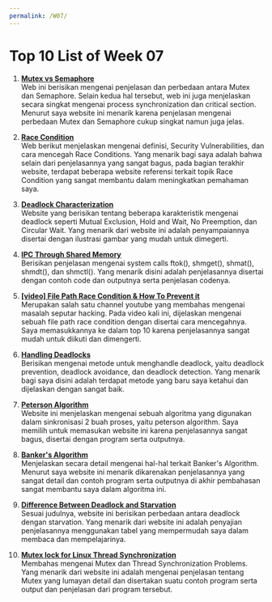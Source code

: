 ```yaml
---
permalink: /W07/
---
```

# Top 10 List of Week 07

1. [**Mutex vs Semaphore**](https://afteracademy.com/blog/difference-between-mutex-and-semaphore-in-operating-system)<br>
Web ini berisikan mengenai penjelasan dan perbedaan antara Mutex dan Semaphore. Selain kedua hal tersebut, web ini juga menjelaskan secara singkat mengenai process synchronization dan critical section. Menurut saya website ini menarik karena penjelasan mengenai perbedaan Mutex dan Semaphore cukup singkat namun juga jelas.

2. [**Race Condition**](https://searchstorage.techtarget.com/definition/race-condition)<br>
Web berikut menjelaskan mengenai definisi, Security Vulnerabilities, dan cara mencegah Race Conditions. Yang menarik bagi saya adalah bahwa selain dari penjelasannya yang sangat bagus, pada bagian terakhir website, terdapat beberapa website referensi terkait topik Race Condition yang sangat membantu dalam meningkatkan pemahaman saya.

3. [**Deadlock Characterization**](https://www.tutorialspoint.com/deadlock-characterization)<br>
Website yang berisikan tentang beberapa karakteristik mengenai deadlock seperti Mutual Exclusion, Hold and Wait, No Preemption, dan Circular Wait. Yang menarik dari website ini adalah penyampaiannya disertai dengan ilustrasi gambar yang mudah untuk dimegerti.

4. [**IPC Through Shared Memory**](https://www.geeksforgeeks.org/ipc-shared-memory/)<br>
Berisikan penjelasan mengenai system calls ftok(), shmget(), shmat(), shmdt(), dan shmctl(). Yang menarik disini adalah penjelasannya disertai dengan contoh code dan outputnya serta penjelasan codenya.

5. [**[video] File Path Race Condition & How To Prevent it**](https://youtu.be/5g137gsB9Wk)<br>
Merupakan salah satu channel youtube yang membahas mengenai masalah seputar hacking. Pada video kali ini, dijelaskan mengenai sebuah file path race condition dengan disertai cara mencegahnya. Saya memasukkannya ke dalam top 10 karena penjelasannya sangat mudah untuk diikuti dan dimengerti. 

6. [**Handling Deadlocks**](https://www.geeksforgeeks.org/handling-deadlocks/)<br>
Berisikan mengenai metode untuk menghandle deadlock, yaitu deadlock prevention, deadlock avoidance, dan deadlock detection. Yang menarik bagi saya disini adalah terdapat metode yang baru saya ketahui dan dijelaskan dengan sangat baik.

7. [**Peterson Algorithm**](https://www.geeksforgeeks.org/petersons-algorithm-in-process-synchronization/)<br>
Website ini menjelaskan mengenai sebuah algoritma yang digunakan dalam  sinkronisasi 2 buah proses, yaitu peterson algorithm. Saya memilih untuk memasukan website ini karena penjelasannya sangat bagus, disertai dengan program serta outputnya.

8. [**Banker's Algorithm**](https://www.geeksforgeeks.org/bankers-algorithm-in-operating-system-2/)<br>
Menjelaskan secara detail mengenai hal-hal terkait Banker's Algorithm. Menurut saya website ini menarik dikarenakan penjelasannya yang sangat detail dan contoh program serta outputnya di akhir pembahasan sangat membantu saya dalam algoritma ini.

9. [**Difference Between Deadlock and Starvation**](https://techdifferences.com/difference-between-deadlock-and-starvation-in-os.html)<br>
Sesuai judulnya, website ini berisikan perbedaan antara deadlock dengan starvation. Yang menarik dari website ini adalah penyajian penjelasannya menggunakan tabel yang mempermudah saya dalam membaca dan mempelajarinya.

10. [**Mutex lock for Linux Thread Synchronization**](https://www.geeksforgeeks.org/mutex-lock-for-linux-thread-synchronization/)<br>
Membahas mengenai Mutex dan Thread Synchronization Problems. Yang menarik dari website ini adalah mengenai penjelasan tentang Mutex yang lumayan detail dan disertakan suatu contoh program serta output dan penjelasan dari program tersebut.
